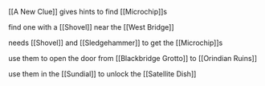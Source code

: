 
[[A New Clue]] gives hints to find [[Microchip]]s

find one with a [[Shovel]] near the [[West Bridge]]

needs [[Shovel]] and [[Sledgehammer]]
to get the [[Microchip]]s 

use them to open the door from [[Blackbridge Grotto]] to [[Orindian Ruins]] 

use them in the [[Sundial]] to unlock the [[Satellite Dish]]
